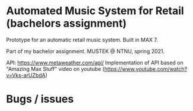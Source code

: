 # Automated Music System for Retail (bachelors assignment)
Prototype for an automatic retail music system.
Built in MAX 7.

Part of my bachelor assignment. 
MUSTEK @ NTNU, spring 2021.

API: https://www.metaweather.com/api/
Implementation of API based on "Amazing Max Stuff" video on youtube (https://www.youtube.com/watch?v=Vks-arUZbdA)

# Bugs / issues

